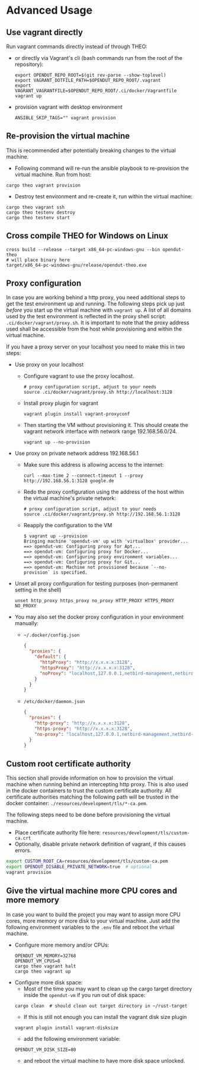 # Advanced Usage

## Use vagrant directly

Run vagrant commands directly instead of through THEO:
* or directly via Vagrant's cli (bash commands run from the root of the repository):
  ```
  export OPENDUT_REPO_ROOT=$(git rev-parse --show-toplevel)
  export VAGRANT_DOTFILE_PATH=$OPENDUT_REPO_ROOT/.vagrant
  export VAGRANT_VAGRANTFILE=$OPENDUT_REPO_ROOT/.ci/docker/Vagrantfile
  vagrant up
  ```
* provision vagrant with desktop environment
  ```
  ANSIBLE_SKIP_TAGS="" vagrant provision
  ```

## Re-provision the virtual machine

This is recommended after potentially breaking changes to the virtual machine.

* Following command will re-run the ansible playbook to re-provision the virtual machine.
Run from host:
```shell
cargo theo vagrant provision
```
* Destroy test environment and re-create it, run within the virtual machine:
```shell
cargo theo vagrant ssh
cargo theo testenv destroy
cargo theo testenv start
```

## Cross compile THEO for Windows on Linux

```
cross build --release --target x86_64-pc-windows-gnu --bin opendut-theo
# will place binary here
target/x86_64-pc-windows-gnu/release/opendut-theo.exe
```

## Proxy configuration
In case you are working behind a http proxy, you need additional steps to get the test environment up and running.
The following steps pick up just _before_ you start up the virtual machine with `vagrant up`.
A list of all domains used by the test environment is reflected in the proxy shell script:
`.ci/docker/vagrant/proxy.sh`.
It is important to note that the proxy address used shall be accessible from the host while provisioning and within
the virtual machine.

If you have a proxy server on your localhost you need to make this in two steps:
* Use proxy on your localhost
  * Configure vagrant to use the proxy localhost.
    ```shell
    # proxy configuration script, adjust to your needs
    source .ci/docker/vagrant/proxy.sh http://localhost:3128
    ```
  * Install proxy plugin for vagrant
    ```shell
    vagrant plugin install vagrant-proxyconf
    ```
  * Then starting the VM without provisioning it. 
    This should create the vagrant network interface with network range 192.168.56.0/24.
    ```
    vagrant up --no-provision
    ```
* Use proxy on private network address 192.168.56.1
  * Make sure this address is allowing access to the internet:
    ```
    curl --max-time 2 --connect-timeout 1 --proxy http://192.168.56.1:3128 google.de
    ```
  * Redo the proxy configuration using the address of the host within the virtual machine's private network:
    ```shell
    # proxy configuration script, adjust to your needs
    source .ci/docker/vagrant/proxy.sh http://192.168.56.1:3128
    ```
  * Reapply the configuration to the VM
    ```shell
    $ vagrant up --provision
    Bringing machine 'opendut-vm' up with 'virtualbox' provider...
    ==> opendut-vm: Configuring proxy for Apt...
    ==> opendut-vm: Configuring proxy for Docker...
    ==> opendut-vm: Configuring proxy environment variables...
    ==> opendut-vm: Configuring proxy for Git...
    ==> opendut-vm: Machine not provisioned because `--no-provision` is specified.
    ```

* Unset all proxy configuration for testing purposes (non-permanent setting in the shell)
    ```shell
    unset http_proxy https_proxy no_proxy HTTP_PROXY HTTPS_PROXY NO_PROXY
    ```

* You may also set the docker proxy configuration in your environment manually:
  * `~/.docker/config.json`
    ```json
    {
      "proxies": {
        "default": {
          "httpProxy": "http://x.x.x.x:3128",
          "httpsProxy": "http://x.x.x.x:3128",
          "noProxy": "localhost,127.0.0.1,netbird-management,netbird-dashboard,netbird-signal,netbird-coturn,keycloak,edgar-leader,edgar-*,carl,192.168.0.0/16"
        }
      }
    }
    ```
  * `/etc/docker/daemon.json`
    ```json
    {
      "proxies": {
        "http-proxy": "http://x.x.x.x:3128",
        "https-proxy": "http://x.x.x.x:3128",
        "no-proxy": "localhost,127.0.0.1,netbird-management,netbird-dashboard,netbird-signal,netbird-coturn,keycloak,edgar-leader,edgar-*,carl,192.168.0.0/16"
      }
    }
    ```

## Custom root certificate authority
This section shall provide information on how to
provision the virtual machine when running behind an intercepting http proxy.
This is also used in the docker containers to trust the custom certificate authority.
All certificate authorities matching the following path will be trusted in the docker container:
`./resources/development/tls/*-ca.pem`.

The following steps need to be done before provisioning the virtual machine.
* Place certificate authority file here: `resources/development/tls/custom-ca.crt`
* Optionally, disable private network definition of vagrant, if this causes errors.
```sh
export CUSTOM_ROOT_CA=resources/development/tls/custom-ca.pem
export OPENDUT_DISABLE_PRIVATE_NETWORK=true  # optional
vagrant provision
```

## Give the virtual machine more CPU cores and more memory

In case you want to build the project you may want to assign more CPU cores, more memory or more disk to your virtual machine.
Just add the following environment variables to the `.env` file and reboot the virtual machine.
* Configure more memory and/or CPUs:
  ```shell
  OPENDUT_VM_MEMORY=32768
  OPENDUT_VM_CPUS=8
  cargo theo vagrant halt
  cargo theo vagrant up
  ```
* Configure more disk space:
  * Most of the time you may want to clean up the cargo target directory inside the `opendut-vm` if you run out of disk space:
  ```shell
  cargo clean  # should clean out target directory in ~/rust-target
  ```
  * If this is still not enough you can install the vagrant disk size plugin
  ```shell
  vagrant plugin install vagrant-disksize
  ```
  * add the following environment variable:
  ```shell
  OPENDUT_VM_DISK_SIZE=80
  ```
  * and reboot the virtual machine to have more disk space unlocked.
